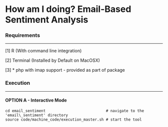 # How am I doing? Email-Based Sentiment Analysis

### Requirements
--------------------------------

[1] R (With command line integration)

[2] Terminal (Installed by Default on MacOSX)

[3] * php with imap support - provided as part of package


### Execution
--------------------------------

#### OPTION A - Interactive Mode
````
cd email_sentiment                           # navigate to the 'email\_sentiment' directory
source code/machine_code/execution_master.sh # start the tool

````
